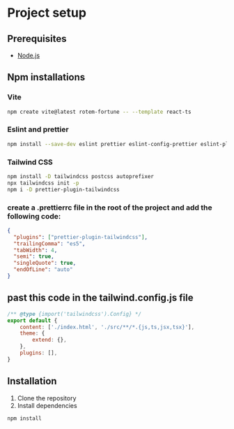 # Project setup

## Prerequisites
- [Node.js](https://nodejs.org/en/download/)

## Npm installations

### Vite

```bash
npm create vite@latest rotem-fortune -- --template react-ts 
```

### Eslint and prettier

```bash
npm install --save-dev eslint prettier eslint-config-prettier eslint-plugin-prettier
``` 
### Tailwind CSS

```bash
npm install -D tailwindcss postcss autoprefixer
npx tailwindcss init -p
npm i -D prettier-plugin-tailwindcss
```
 

### create a .prettierrc file in the root of the project and add the following code:

```json
{
  "plugins": ["prettier-plugin-tailwindcss"],
  "trailingComma": "es5",
  "tabWidth": 4,
  "semi": true,
  "singleQuote": true,
  "endOfLine": "auto"
}

```
 

## past this code in the tailwind.config.js file

```javascript
/** @type {import('tailwindcss').Config} */
export default {
    content: ['./index.html', './src/**/*.{js,ts,jsx,tsx}'],
    theme: {
        extend: {},
    },
    plugins: [],
}

```


## Installation
1. Clone the repository
2. Install dependencies
```bash
npm install
```

